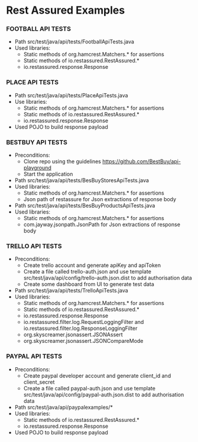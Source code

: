 # Rest Assured Examples

### FOOTBALL API TESTS
 - Path src/test/java/api/tests/FootballApiTests.java
 - Used libraries: 
   - Static methods of org.hamcrest.Matchers.* for assertions
   - Static methods of io.restassured.RestAssured.*
   - io.restassured.response.Response

### PLACE API TESTS
- Path  src/test/java/api/tests/PlaceApiTests.java
- Use libraries:
    - Static methods of org.hamcrest.Matchers.* for assertions
    - Static methods of io.restassured.RestAssured.*
    - io.restassured.response.Response
- Used POJO to build response payload

### BESTBUY API TESTS
- Preconditions:
   - Clone repo using the guidelines https://github.com/BestBuy/api-playground
   - Start the application
- Path src/test/java/api/tests/BesBuyStoresApiTests.java
- Used libraries:
    - Static methods of org.hamcrest.Matchers.* for assertions
    - Json path of restassure for Json extractions of response body
- Path  src/test/java/api/tests/BesBuyProductsApiTests.java
- Used libraries:
    - Static methods of org.hamcrest.Matchers.* for assertions
    - com.jayway.jsonpath.JsonPath for Json extractions of response body

### TRELLO API TESTS
- Preconditions: 
   - Create trello account and generate apiKey and apiToken
   - Create a file called trello-auth.json and use template src/test/java/api/config/trello-auth.json.dist to add 
     authorisation data
   - Create some dashboard from UI to generate test data
- Path src/test/java/api/tests/TrelloApiTests.java
- Used libraries:
    - Static methods of org.hamcrest.Matchers.* for assertions
    - Static methods of io.restassured.RestAssured.*
    - io.restassured.response.Response
    - io.restassured.filter.log.RequestLoggingFilter and io.restassured.filter.log.ResponseLoggingFilter
    - org.skyscreamer.jsonassert.JSONAssert
    - org.skyscreamer.jsonassert.JSONCompareMode


### PAYPAL API TESTS
- Preconditions:
    - Create paypal developer account and generate client_id and client_secret
    - Create a file called paypal-auth.json and use template src/test/java/api/config/paypal-auth.json.dist to add
      authorisation data
- Path src/test/java/api/paypalexamples/*
- Used libraries:
    - Static methods of io.restassured.RestAssured.*
    - io.restassured.response.Response
- Used POJO to build response payload
